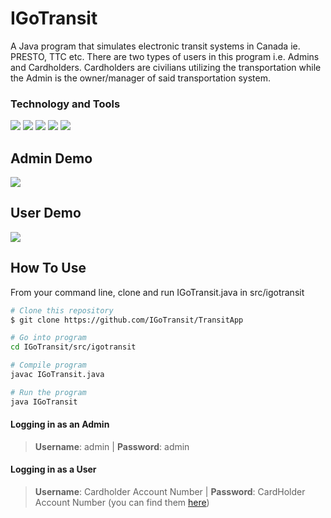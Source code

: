 # IGoTransit
A Java program that simulates electronic transit systems in Canada ie. PRESTO, TTC etc. There are two types of users in this program i.e. Admins and Cardholders. Cardholders are civilians utilizing the transportation while the Admin is the owner/manager of said transportation system. 


### Technology and Tools
![](https://img.shields.io/badge/Code-Java-informational?style=flat&logo=logo_name&logoColor=white&color=f0b000) ![](https://img.shields.io/badge/Code-CSS-informational?style=flat&logo=logo_name&logoColor=white&color=f0b000) ![](https://img.shields.io/badge/GUI-JavaFX-informational?style=flat&logo=logo_name&logoColor=white&color=f0b000) ![](https://img.shields.io/badge/Editor-Eclipse-informational?style=flat&logo=logo_name&logoColor=white&color=f0b000) ![](https://img.shields.io/badge/OS-Windows-informational?style=flat&logo=logo_name&logoColor=white&color=f0b000) 

## Admin Demo 
![](https://raw.githubusercontent.com/saad-afridi/IGoTransit/main/src/igotransit/assets/AdminDemo.gif)

## User Demo
![](https://raw.githubusercontent.com/saad-afridi/IGoTransit/main/src/igotransit/assets/UserDemo.gif)

## How To Use

From your command line, clone and run IGoTransit.java in src/igotransit
```bash
# Clone this repository
$ git clone https://github.com/IGoTransit/TransitApp

# Go into program
cd IGoTransit/src/igotransit

# Compile program
javac IGoTransit.java

# Run the program
java IGoTransit
``` 

#### Logging in as an Admin
> **Username**: admin | **Password**: admin 

#### Logging in as a User
> **Username**: Cardholder Account Number | **Password**: CardHolder Account Number 
(you can find them [here](https://raw.githubusercontent.com/saad-afridi/IGoTransit/main/src/testing-files/CardHolders.txt))
   

